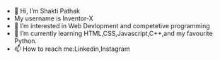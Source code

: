 - 👋 Hi, I’m Shakti Pathak
- My username is Inventor-X
- 👀 I’m interested in Web Devlopment and competetive programming
- 🌱 I’m currently learning HTML,CSS,Javascript,C++,and my favourite Python.
- 📫 How to reach me:Linkedin,Instagram

<!---
Inventor-X/Inventor-X is a ✨ special ✨ repository because its `README.md` (this file) appears on your GitHub profile.
You can click the Preview link to take a look at your changes.
--->
